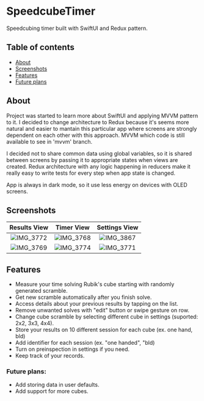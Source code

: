 # SpeedcubeTimer
Speedcubing timer built with SwiftUI and Redux pattern.

## Table of contents
* [About](#about)
* [Screenshots](#screenshots)
* [Features](#features)
* [Future plans](#future-plans)

## About

Project was started to learn more about SwiftUI and applying MVVM pattern to it. I decided to change architecture to Redux because it's seems more natural and easier to mantain this particular app where screens are strongly dependent on each other with this approach. MVVM which code is still available to see in 'mvvm' branch.

I decided not to share common data using global variables, so it is shared between screens by passing it to appropriate states when views are created.
Redux architecture with any logic happening in reducers make it really easy to write tests for every step when app state is changed.

App is always in dark mode, so it use less energy on devices with OLED screens.

## Screenshots

Results View | Timer View | Settings View
:---:|:-----:|:---:
 ![IMG_3772](https://user-images.githubusercontent.com/63157451/187084945-5c0323d1-5389-4a36-b27e-575e483da7f9.PNG) | ![IMG_3768](https://user-images.githubusercontent.com/63157451/187084985-c31cfaf2-e3be-4c61-be1a-f2a3265dfb41.PNG) | ![IMG_3867](https://user-images.githubusercontent.com/63157451/189527589-8907638a-eb62-46db-9ae9-982e55b36285.PNG)
![IMG_3769](https://user-images.githubusercontent.com/63157451/187084962-267fc55d-4855-465c-9e88-5b4217fce249.PNG) | ![IMG_3774](https://user-images.githubusercontent.com/63157451/187084966-b828f0cb-3196-4c0f-8d0b-f5c78dfeb12a.PNG) | ![IMG_3771](https://user-images.githubusercontent.com/63157451/187084980-27cd8852-73c4-4a17-b0f5-8e0b51616a2f.PNG)





## Features

* Measure your time solving Rubik's cube starting with randomly generated scramble.
* Get new scramble automatically after you finish solve.
* Access details about your previous results by tapping on the list.
* Remove unwanted solves with "edit" button or swipe gesture on row.
* Change cube scramble by selecting different cube in settings (suported: 2x2, 3x3, 4x4).
* Store your results on 10 different session for each cube (ex. one hand, bld)
* Add identifier for each session (ex. "one handed", "bld)
* Turn on preinspection in settings if you need.
* Keep track of your records.

### Future plans:

* Add storing data in user defaults.
* Add support for more cubes.
